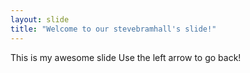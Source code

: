 ```yaml
---
layout: slide
title: "Welcome to our stevebramhall's slide!"
---
```

This is my awesome slide
Use the left arrow to go back!